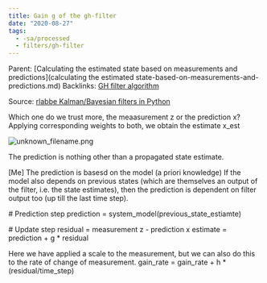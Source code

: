 ```yaml
---
title: Gain g of the gh-filter
date: "2020-08-27"
tags:
  - -sa/processed
  - filters/gh-filter
---
```


Parent: [Calculating the estimated state based on measurements and predictions](calculating the estimated state-based-on-measurements-and-predictions.md)
Backlinks: [GH filter algorithm](gh-filter-algorithm.md)

Source: [rlabbe Kalman/Bayesian filters in Python](rlabbe-kalman_bayesian-filters-in-python.md)

Which one do we trust more, the meaasurement z or the prediction x?
Applying corresponding weights to both, we obtain the estimate x\_est

![unknown_filename.png](./_resources/Gain_g_of_the_gh-filter.resources/unknown_filename.png)

The prediction is nothing other than a propagated state estimate.

\[Me\] The prediction is basesd on the model (a priori knowledge)
If the model also depends on previous states (which are themselves an output of the filter, i.e. the state estimates), then the prediction is dependent on filter output too (up till the last time step).

\# Prediction step
prediction = system\_model(previous\_state\_estiamte)

\# Update step
residual = measurement z - prediction x
estimate = prediction + g \* residual

Here we have applied a scale to the measurement, but we can also do this to the rate of change of measurement.
gain\_rate = gain\_rate + h \* (residual/time\_step)

